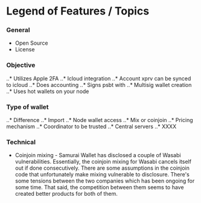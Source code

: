 # Legend of Features / Topics

### General
* Open Source
* License

### Objective
..* Utilizes Apple 2FA
..* Icloud integration
..* Account xprv can be synced to icloud
..* Does accounting
..* Signs psbt with
..* Multisig wallet creation
..* Uses hot wallets on your node

### Type of wallet
..* Difference
..* Import
..* Node wallet access
..* Mix or coinjoin
..* Pricing mechanism
..* Coordinator to be trusted
..* Central servers
..* XXXX

### Technical
 *  Coinjoin mixing - Samurai Wallet has disclosed a couple of Wasabi vulnerabilities. Essentially, the coinjoin mixing for Wasabi cancels itself out if done consecutively. There are some assumptions in the coinjoin code that unfortunately make mixing vulnerable to disclosure. There's some tensions between the two companies which has been ongoing for some time. That said, the competition between them seems to have created better products for both of them.